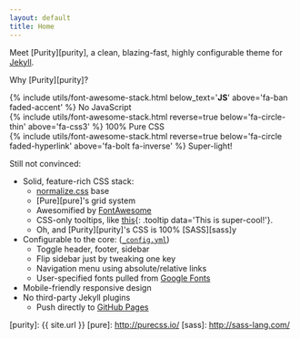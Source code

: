 ```yaml
---
layout: default
title: Home
---
```


Meet [Purity][purity], a clean, blazing-fast, highly configurable theme for
[Jekyll][jekyll].

Why [Purity][purity]?

<div class='pure-g'>
  <div class='pure-u-1 pure-u-sm-1-3 text-align-right-sm'>
    {% include utils/font-awesome-stack.html below_text='<b>JS</b>' above='fa-ban faded-accent' %} No JavaScript
  </div>
  <div class='pure-u-1 pure-u-sm-1-3 text-align-center'>
    {% include utils/font-awesome-stack.html reverse=true below='fa-circle-thin' above='fa-css3' %} 100% Pure CSS
  </div>
  <div class='pure-u-1 pure-u-sm-1-3 text-align-left-sm'>
    {% include utils/font-awesome-stack.html reverse=true below='fa-circle faded-hyperlink' above='fa-bolt fa-inverse' %} Super-light!
  </div>
</div>

Still not convinced:

- Solid, feature-rich CSS stack:
  - [normalize.css][normalize] base
  - [Pure][pure]'s grid system
  - Awesomified by [FontAwesome][fontawesome]
  - CSS-only tooltips, like [this](){: .tooltip data='This is super-cool!'}.
  - Oh, and [Purity][purity]'s CSS is 100% [SASS][sass]y
- Configurable to the core: ([`_config.yml`][config_yml])
  - Toggle header, footer, sidebar
  - Flip sidebar just by tweaking one key
  - Navigation menu using absolute/relative links
  - User-specified fonts pulled from [Google Fonts][google-fonts]
- Mobile-friendly responsive design
- No third-party Jekyll plugins
  - Push directly to [GitHub Pages][github-pages]

[config_yml]: https://github.com/SaswatPadhi/purity-jekyll-theme/blob/master/_config.yml
[fontawesome]: http://fontawesome.io/
[github-pages]: https://pages.github.com/
[google-fonts]: https://www.google.com/fonts
[jekyll]: https://jekyllrb.com/
[normalize]: https://necolas.github.io/normalize.css/
[purity]: {{ site.url }}
[pure]: http://purecss.io/
[sass]: http://sass-lang.com/
